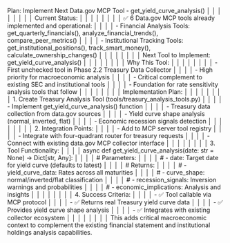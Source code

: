 Plan: Implement Next Data.gov MCP Tool - get_yield_curve_analysis()                                                                                                                                                    │ │
│ │                                                                                                                                                                                                                        │ │
│ │ Current Status:                                                                                                                                                                                                        │ │
│ │                                                                                                                                                                                                                        │ │
│ │ ✅ 6 Data.gov MCP tools already implemented and operational:                                                                                                                                                            │ │
│ │ - Financial Analysis Tools: get_quarterly_financials(), analyze_financial_trends(), compare_peer_metrics()                                                                                                             │ │
│ │ - Institutional Tracking Tools: get_institutional_positions(), track_smart_money(), calculate_ownership_changes()                                                                                                      │ │
│ │                                                                                                                                                                                                                        │ │
│ │ Next Tool to Implement: get_yield_curve_analysis()                                                                                                                                                                     │ │
│ │                                                                                                                                                                                                                        │ │
│ │ Why This Tool:                                                                                                                                                                                                         │ │
│ │                                                                                                                                                                                                                        │ │
│ │ - First unchecked tool in Phase 2.2 Treasury Data Collector                                                                                                                                                            │ │
│ │ - High priority for macroeconomic analysis                                                                                                                                                                             │ │
│ │ - Critical complement to existing SEC and institutional tools                                                                                                                                                          │ │
│ │ - Foundation for rate sensitivity analysis tools that follow                                                                                                                                                           │ │
│ │                                                                                                                                                                                                                        │ │
│ │ Implementation Plan:                                                                                                                                                                                                   │ │
│ │                                                                                                                                                                                                                        │ │
│ │ 1. Create Treasury Analysis Tool (tools/treasury_analysis_tools.py)                                                                                                                                                    │ │
│ │ - Implement get_yield_curve_analysis() function                                                                                                                                                                        │ │
│ │ - Treasury data collection from data.gov sources                                                                                                                                                                       │ │
│ │ - Yield curve shape analysis (normal, inverted, flat)                                                                                                                                                                  │ │
│ │ - Economic recession signals detection                                                                                                                                                                                 │ │
│ │                                                                                                                                                                                                                        │ │
│ │ 2. Integration Points:                                                                                                                                                                                                 │ │
│ │ - Add to MCP server tool registry                                                                                                                                                                                      │ │
│ │ - Integrate with four-quadrant router for treasury requests                                                                                                                                                            │ │
│ │ - Connect with existing data.gov MCP collector interface                                                                                                                                                               │ │
│ │                                                                                                                                                                                                                        │ │
│ │ 3. Tool Functionality:                                                                                                                                                                                                 │ │
│ │ async def get_yield_curve_analysis(date: str = None) -> Dict[str, Any]:                                                                                                                                                │ │
│ │     # Parameters:                                                                                                                                                                                                      │ │
│ │     #   - date: Target date for yield curve (defaults to latest)                                                                                                                                                       │ │
│ │     # Returns:                                                                                                                                                                                                         │ │
│ │     #   - yield_curve_data: Rates across all maturities                                                                                                                                                                │ │
│ │     #   - curve_shape: normal/inverted/flat classification                                                                                                                                                             │ │
│ │     #   - recession_signals: Inversion warnings and probabilities                                                                                                                                                      │ │
│ │     #   - economic_implications: Analysis and insights                                                                                                                                                                 │ │
│ │                                                                                                                                                                                                                        │ │
│ │ 4. Success Criteria:                                                                                                                                                                                                   │ │
│ │ - ✅ Tool callable via MCP protocol                                                                                                                                                                                     │ │
│ │ - ✅ Returns real Treasury yield curve data                                                                                                                                                                             │ │
│ │ - ✅ Provides yield curve shape analysis                                                                                                                                                                                │ │
│ │ - ✅ Integrates with existing collector ecosystem                                                                                                                                                                       │ │
│ │                                                                                                                                                                                                                        │ │
│ │ This adds critical macroeconomic context to complement the existing financial statement and institutional holdings analysis capabilities.                                    